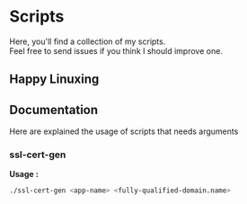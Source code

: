 # Scripts
Here, you'll find a collection of my scripts.<br/>
Feel free to send issues if you think I should improve one.

## Happy Linuxing

## Documentation
Here are explained the usage of scripts that needs arguments

### ssl-cert-gen
**Usage :**
```bash
./ssl-cert-gen <app-name> <fully-qualified-domain.name>
```
